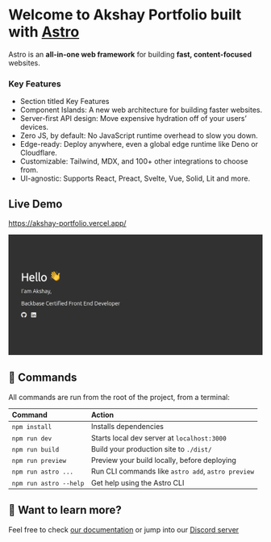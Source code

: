 # Welcome to Akshay Portfolio built with [Astro](https://astro.build)

Astro is an <strong>all-in-one web framework</strong> for building <strong>fast, content-focused</strong> websites.

### Key Features
- Section titled Key Features
- Component Islands: A new web architecture for building faster websites.
- Server-first API design: Move expensive hydration off of your users’ devices.
- Zero JS, by default: No JavaScript runtime overhead to slow you down.
- Edge-ready: Deploy anywhere, even a global edge runtime like Deno or Cloudflare.
- Customizable: Tailwind, MDX, and 100+ other integrations to choose from.
- UI-agnostic: Supports React, Preact, Svelte, Vue, Solid, Lit and more.

## Live Demo

https://akshay-portfolio.vercel.app/

![Akshay Portfolio Screenshot](./portfolio-screenshot.png)

## 🧞 Commands

All commands are run from the root of the project, from a terminal:

| Command                | Action                                             |
| :--------------------- | :------------------------------------------------- |
| `npm install`          | Installs dependencies                              |
| `npm run dev`          | Starts local dev server at `localhost:3000`        |
| `npm run build`        | Build your production site to `./dist/`            |
| `npm run preview`      | Preview your build locally, before deploying       |
| `npm run astro ...`    | Run CLI commands like `astro add`, `astro preview` |
| `npm run astro --help` | Get help using the Astro CLI                       |

## 👀 Want to learn more?

Feel free to check [our documentation](https://docs.astro.build) or jump into our [Discord server](https://astro.build/chat)
